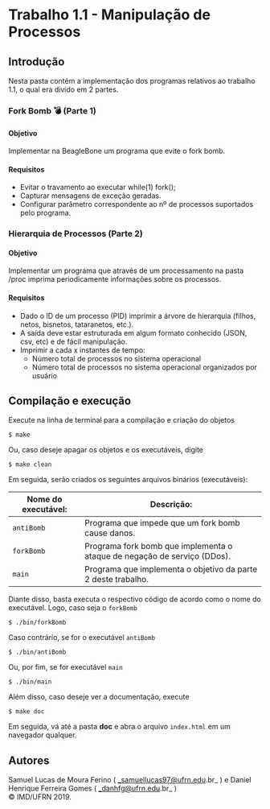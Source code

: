 # Trabalho 1.1 - Manipulação de Processos

## Introdução  

Nesta pasta contém a implementação dos programas relativos ao trabalho 1.1, o qual era divido em 2 partes.

### Fork Bomb :bomb: (Parte 1)

#### Objetivo
Implementar na BeagleBone um programa que evite o fork bomb.

#### Requisitos
* Evitar o travamento ao executar while(1) fork();
* Capturar mensagens de exceção geradas.
* Configurar parâmetro correspondente ao nº de processos suportados pelo programa.

### Hierarquia de Processos (Parte 2)

#### Objetivo
Implementar um programa que através de um processamento na pasta /proc imprima periodicamente informações sobre os processos.

#### Requisitos
* Dado o ID de um processo (PID) imprimir a árvore de hierarquia (filhos, netos, bisnetos, tataranetos, etc.).
* A saída deve estar estruturada em algum formato conhecido (JSON, csv, etc) e de fácil manipulação.
* Imprimir a cada x instantes de tempo:
  * Número total de processos no sistema operacional
  * Número total de processos no sistema operacional organizados por usuário

## Compilação e execução  

Execute na linha de terminal para a compilação e criação do objetos

```
$ make
```  
Ou, caso deseje apagar os objetos e os executáveis, digite  

```
$ make clean
```  
Em seguida, serão criados os seguintes arquivos binários (executáveis):

| Nome do executável: | Descrição: | 
| ---------- | ------------- |
|`antiBomb` 	|Programa que impede que um fork bomb cause danos.  
|`forkBomb` 	|Programa fork bomb que implementa o ataque de negação de serviço (DDos).  
|`main` 	|Programa que implementa o objetivo da parte 2 deste trabalho.  
  
Diante disso, basta executa o respectivo código de acordo como o nome do executável. Logo, caso seja o `forkBomb`  

```
$ ./bin/forkBomb
```
Caso contrário, se for o executável `antiBomb`  

```
$ ./bin/antiBomb
```
Ou, por fim, se for executável `main`  

```
$ ./bin/main
```  
  
Além disso, caso deseje ver a documentação, execute  

```
$ make doc
```  
Em seguida, vá até a pasta **doc** e abra o arquivo `index.html` em um navegador qualquer.   
## Autores  
Samuel Lucas de Moura Ferino ( _samuellucas97@ufrn.edu.br_ ) e Daniel Henrique Ferreira Gomes ( _danhfg@ufrn.edu.br_ )     
:copyright: IMD/UFRN 2019. 


